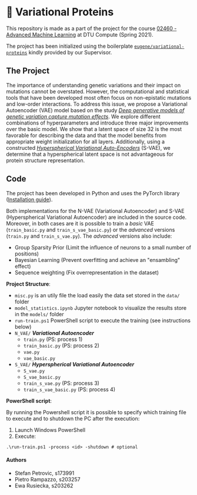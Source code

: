 # :microscope: Variational Proteins

This repository is made as a part of the project for the course [02460 - Advanced Machine Learning](https://kurser.dtu.dk/course/02460) at DTU Compute (Spring 2021). 

The project has been initialized using the boilerplate [`eugene/variational-proteins`](https://github.com/eugene/variational-proteins) kindly provided by our Supervisor.

## The Project 

The importance of understanding genetic variations and their impact on mutations cannot be overstated. However, the computational and statistical tools that have been developed most often focus on non-epistatic mutations and low-order interactions. To address this issue, we propose a Variational Autoencoder (VAE) model based on the study [_Deep generative models of genetic variation capture mutation effects_](https://arxiv.org/abs/1712.06527).  We explore different combinations of hyperparameters and introduce three major improvements over the basic model. We show that a latent space of size 32 is the most favorable for describing the data  and that the model benefits from appropriate weight initialization for all layers. Additionally, using a constructed [_Hyperspherical Variational Auto-Encoders_](https://arxiv.org/abs/1804.00891) (S-VAE), we determine that a hyperspherical latent space is not advantageous for protein structure representation.

## Code

The project has been developed in Python and uses the PyTorch library ([Installation guide](https://pytorch.org/get-started/locally/)).

Both implementations for the N-VAE (Variational Autoencoder) and S-VAE (Hyperspherical Variational Autoencoder) are included in the source code. Moreover, in both cases are it is possible to train a _basic_ VAE (`train_basic.py` and `train_s_vae_basic.py`) or the _advanced_ versions (`train.py` and `train_s_vae.py`). The _advanced_ versions also include:

- Group Sparsity Prior (Limit the influence of neurons to a small number of positions)
- Bayesian Learning (Prevent overfitting and achieve an "ensambling" effect)
- Sequence weighting (Fix overrepresentation in the dataset)

**Project Structure**:
- `misc.py` is an utily file the load easily the data set stored in the `data/` folder 
- `model_statistics.ipynb` Jupyter notebook to visualize the results store in the `models/` folder
- `run-train.ps1` PowerShell script to execute the training (see instructions below)
- `N_VAE/` ***Variational Autoencoder***
  -  `train.py` (PS: process 1)
  -  `train_basic.py` (PS: process 2)
  -  `vae.py`
  -  `vae_basic.py`
- `S_VAE/` ***Hyperspherical Variational Autoencoder***
  -  `S_vae.py`
  -  `S_vae_basic.py`
  -  `train_s_vae.py` (PS: process 3)
  -  `train_s_vae_basic.py` (PS: process 4)

**PowerShell script**:

By running the Powershell script it is possible to specify which training file to execute and to shutdown the PC after the execution:

1. Launch Windows PowerShell
2. Execute:

```
.\run-train.ps1 -process <id> -shutdown # optional
```


#### Authors

* Stefan Petrovic, s173991
* Pietro Rampazzo, s203257
* Ewa Rusiecka, s203262
